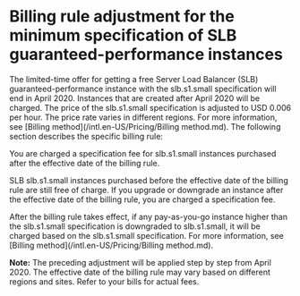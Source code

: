 # Billing rule adjustment for the minimum specification of SLB guaranteed-performance instances

The limited-time offer for getting a free Server Load Balancer \(SLB\) guaranteed-performance instance with the slb.s1.small specification will end in April 2020. Instances that are created after April 2020 will be charged. The price of the slb.s1.small specification is adjusted to USD 0.006 per hour. The price rate varies in different regions. For more information, see [Billing method](/intl.en-US/Pricing/Billing method.md). The following section describes the specific billing rule:

You are charged a specification fee for slb.s1.small instances purchased after the effective date of the billing rule.

SLB slb.s1.small instances purchased before the effective date of the billing rule are still free of charge. If you upgrade or downgrade an instance after the effective date of the billing rule, you are charged a specification fee.

After the billing rule takes effect, if any pay-as-you-go instance higher than the slb.s1.small specification is downgraded to slb.s1.small, it will be charged based on the slb.s1.small specification. For more information, see [Billing method](/intl.en-US/Pricing/Billing method.md).

**Note:** The preceding adjustment will be applied step by step from April 2020. The effective date of the billing rule may vary based on different regions and sites. Refer to your bills for actual fees.

